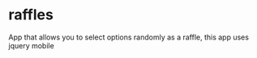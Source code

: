 raffles
=======

App that allows you to select options randomly as a raffle, this app uses jquery mobile
